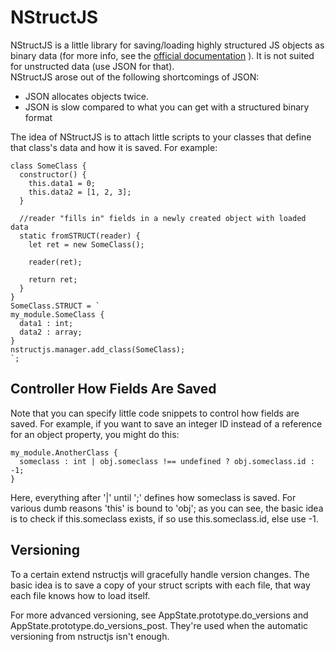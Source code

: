 # NStructJS

NStructJS is a little library for saving/loading highly structured JS objects as binary data
(for more info, see the [official documentation](https://github.com/joeedh/STRUCT/wiki) ).
It is not suited for unstructed data (use JSON for that).  
NStructJS arose out of the following shortcomings of JSON:

- JSON allocates objects twice.
- JSON is slow compared to what you can get with a structured binary format

The idea of NStructJS is to attach little scripts to your classes that define that 
class's data and how it is saved.  For example:

```
class SomeClass {
  constructor() {
    this.data1 = 0;
    this.data2 = [1, 2, 3];
  }
  
  //reader "fills in" fields in a newly created object with loaded data
  static fromSTRUCT(reader) {
    let ret = new SomeClass();
    
    reader(ret);
    
    return ret;
  }
}
SomeClass.STRUCT = `
my_module.SomeClass {
  data1 : int;
  data2 : array;
}
nstructjs.manager.add_class(SomeClass);
`;
```

## Controller How Fields Are Saved

Note that you can specify little code snippets to control how fields are saved.
For example, if you want to save an integer ID instead of a reference for an 
object property, you might do this:

```
my_module.AnotherClass {
  someclass : int | obj.someclass !== undefined ? obj.someclass.id : -1;
}
```

Here, everything after '|' until ';' defines how someclass is saved.  For various dumb reasons
'this' is bound to 'obj'; as you can see, the basic idea is to check if this.someclass exists,
if so use this.someclass.id, else use -1.

## Versioning

To a certain extend nstructjs will gracefully handle version changes.  The basic idea is to save a
copy of your struct scripts with each file, that way each file knows how to load itself.

For more advanced versioning, see AppState.prototype.do_versions and AppState.prototype.do_versions_post.
They're used when the automatic versioning from nstructjs isn't enough.















